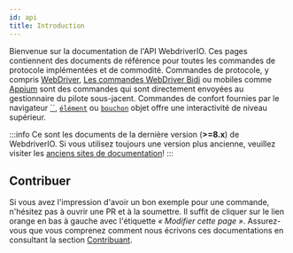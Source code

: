 ```yaml
---
id: api
title: Introduction
---
```


Bienvenue sur la documentation de l'API WebdriverIO. Ces pages contiennent des documents de référence pour toutes les commandes de protocole implémentées et de commodité. Commandes de protocole, y compris [WebDriver](/docs/api/webdriver), [Les commandes WebDriver Bidi](/docs/api/webdriverBidi) ou mobiles comme [Appium](http://appium.io) sont des commandes qui sont directement envoyées au gestionnaire du pilote sous-jacent. Commandes de confort fournies par le navigateur [``](/docs/api/browser), [`élément`](/docs/api/element) ou [`bouchon`](/docs/api/mock) objet offre une interactivité de niveau supérieur.

:::info
Ce sont les documents de la dernière version (__>=8.x__) de WebdriverIO. Si vous utilisez toujours une version plus ancienne, veuillez visiter les [anciens sites de documentation](/versions)!
:::

## Contribuer

Si vous avez l'impression d'avoir un bon exemple pour une commande, n'hésitez pas à ouvrir une PR et à la soumettre. Il suffit de cliquer sur le lien orange en bas à gauche avec l'étiquette _« Modifier cette page »_. Assurez-vous que vous comprenez comment nous écrivons ces documentations en consultant la section [Contribuant](https://github.com/webdriverio/webdriverio/blob/main/CONTRIBUTING.md).

